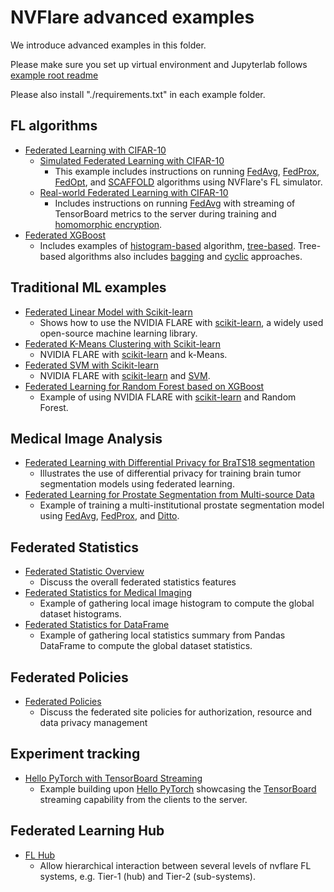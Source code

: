 # NVFlare advanced examples

We introduce advanced examples in this folder.

Please make sure you set up virtual environment and Jupyterlab follows [example root readme](../README.md)

Please also install "./requirements.txt" in each example folder.

## FL algorithms
* [Federated Learning with CIFAR-10](./cifar10/README.md)
  * [Simulated Federated Learning with CIFAR-10](./cifar10/cifar10-sim/README.md)
    * This example includes instructions on running [FedAvg](https://arxiv.org/abs/1602.05629), 
  [FedProx](https://arxiv.org/abs/1812.06127), [FedOpt](https://arxiv.org/abs/2003.00295), 
  and [SCAFFOLD](https://arxiv.org/abs/1910.06378) algorithms using NVFlare's FL simulator.
  * [Real-world Federated Learning with CIFAR-10](./cifar10/cifar10-real-world/README.md)
    * Includes instructions on running [FedAvg](https://arxiv.org/abs/1602.05629) with streaming 
  of TensorBoard metrics to the server during training 
  and [homomorphic encryption](https://developer.nvidia.com/blog/federated-learning-with-homomorphic-encryption/).
* [Federated XGBoost](./xgboost/README.md)
  * Includes examples of [histogram-based](./xgboost/histogram-based/README.md) algorithm, [tree-based](./xgboost/tree-based/README.md).
    Tree-based algorithms also includes [bagging](./xgboost/tree-based/jobs/bagging_base) and [cyclic](./xgboost/tree-based/jobs/cyclic_base) approaches.

## Traditional ML examples
* [Federated Linear Model with Scikit-learn](./sklearn-linear/README.md)
  * Shows how to use the NVIDIA FLARE with [scikit-learn](https://scikit-learn.org/), a widely used open-source machine learning library.
* [Federated K-Means Clustering with Scikit-learn](./sklearn-kmeans/README.md)
  * NVIDIA FLARE with [scikit-learn](https://scikit-learn.org/) and k-Means.
* [Federated SVM with Scikit-learn](./sklearn-svm/README.md)
  * NVIDIA FLARE with [scikit-learn](https://scikit-learn.org/) and [SVM](https://scikit-learn.org/stable/modules/generated/sklearn.svm.SVC.html).
* [Federated Learning for Random Forest based on XGBoost](./random_forest/README.md)
  * Example of using NVIDIA FLARE with [scikit-learn](https://scikit-learn.org/) and Random Forest.

## Medical Image Analysis
* [Federated Learning with Differential Privacy for BraTS18 segmentation](./brats18/README.md)
   * Illustrates the use of differential privacy for training brain tumor segmentation models using federated learning.
* [Federated Learning for Prostate Segmentation from Multi-source Data](./prostate/README.md)
  * Example of training a multi-institutional prostate segmentation model using [FedAvg](https://arxiv.org/abs/1602.05629), [FedProx](https://arxiv.org/abs/1812.06127), and [Ditto](https://arxiv.org/abs/2012.04221).

## Federated Statistics
* [Federated Statistic Overview](./federated-statistics/README.md)
  * Discuss the overall federated statistics features 
* [Federated Statistics for Medical Imaging](./federated-statistics/image_stats/README.md)
  * Example of gathering local image histogram to compute the global dataset histograms.
* [Federated Statistics for DataFrame](./federated-statistics/df_stats/README.md)
  * Example of gathering local statistics summary from Pandas DataFrame to compute the global dataset statistics.

## Federated Policies
* [Federated Policies](./federated-policies/README.rst) 
  * Discuss the federated site policies for authorization, resource and data privacy management

## Experiment tracking
* [Hello PyTorch with TensorBoard Streaming](./experiment-tracking/tensorboard-streaming/README.md)
  * Example building upon [Hello PyTorch](../hello-world/hello-pt/README.md) showcasing the [TensorBoard](https://tensorflow.org/tensorboard) streaming capability from the clients to the server.

## Federated Learning Hub

* [FL Hub](./fl_hub/README.md) 
  * Allow hierarchical interaction between several levels of nvflare FL systems, e.g. Tier-1 (hub) and Tier-2 (sub-systems).
